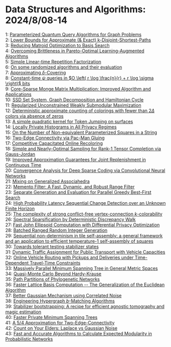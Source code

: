 # Data Structures and Algorithms: 2024/8/08-14  
1: [Parameterized Quantum Query Algorithms for Graph Problems](https://doi.org/10.48550/arXiv.2408.03864)  
2: [Lower Bounds for Approximate (& Exact) k-Disjoint-Shortest-Paths](https://doi.org/10.48550/arXiv.2408.03933)  
3: [Reducing Matroid Optimization to Basis Search](https://doi.org/10.48550/arXiv.2408.04118)  
4: [Overcoming Brittleness in Pareto-Optimal Learning-Augmented Algorithms](https://doi.org/10.48550/arXiv.2408.04122)  
5: [Simple Linear-time Repetition Factorization](https://doi.org/10.48550/arXiv.2408.04253)  
6: [On some randomized algorithms and their evaluation](https://doi.org/10.48550/arXiv.2408.04445)  
7: [Approximating $\delta$-Covering](https://doi.org/10.48550/arXiv.2408.04517)  
8: [Constant-time $\psi$ queries in $O \left( r \log \frac{n}{r} + r \log  \sigma \right)$ bits](https://doi.org/10.48550/arXiv.2408.04537)  
9: [Core-Sparse Monge Matrix Multiplication: Improved Algorithm and  Applications](https://doi.org/10.48550/arXiv.2408.04613)  
10: [SSD Set System, Graph Decomposition and Hamiltonian Cycle](https://doi.org/10.48550/arXiv.2408.04615)  
11: [Regularized Unconstrained Weakly Submodular Maximization](https://doi.org/10.48550/arXiv.2408.04620)  
12: [Deterministic approximate counting of colorings with fewer than  $2\Delta$ colors via absence of zeros](https://doi.org/10.48550/arXiv.2408.04727)  
13: [A simple quadratic kernel for Token Jumping on surfaces](https://doi.org/10.48550/arXiv.2408.04743)  
14: [Locally Private Histograms in All Privacy Regimes](https://doi.org/10.48550/arXiv.2408.04888)  
15: [On the Number of Non-equivalent Parameterized Squares in a String](https://doi.org/10.48550/arXiv.2408.04920)  
16: [Two-Edge Connectivity via Pac-Man Gluing](https://doi.org/10.48550/arXiv.2408.05282)  
17: [Competitive Capacitated Online Recoloring](https://doi.org/10.48550/arXiv.2408.05370)  
18: [Simple and Nearly-Optimal Sampling for Rank-1 Tensor Completion via  Gauss-Jordan](https://doi.org/10.48550/arXiv.2408.05431)  
19: [Improved Approximation Guarantees for Joint Replenishment in Continuous  Time](https://doi.org/10.48550/arXiv.2408.05443)  
20: [Convergence Analysis for Deep Sparse Coding via Convolutional Neural  Networks](https://doi.org/10.48550/arXiv.2408.05540)  
21: [Mixing on Generalized Associahedra](https://doi.org/10.48550/arXiv.2408.05611)  
22: [Memento Filter: A Fast, Dynamic, and Robust Range Filter](https://doi.org/10.48550/arXiv.2408.05625)  
23: [Separate Generation and Evaluation for Parallel Greedy Best-First Search](https://doi.org/10.48550/arXiv.2408.05682)  
24: [High Probability Latency Sequential Change Detection over an Unknown  Finite Horizon](https://doi.org/10.48550/arXiv.2408.05817)  
25: [The complexity of strong conflict-free vertex-connection  $k$-colorability](https://doi.org/10.48550/arXiv.2408.05865)  
26: [Spectral Sparsification by Deterministic Discrepancy Walk](https://doi.org/10.48550/arXiv.2408.06146)  
27: [Fast John Ellipsoid Computation with Differential Privacy Optimization](https://doi.org/10.48550/arXiv.2408.06395)  
28: [Batched Ranged Random Integer Generation](https://doi.org/10.48550/arXiv.2408.06213)  
29: [Sequential non-determinism in tile self-assembly: a general framework  and an application to efficient temperature-1 self-assembly of squares](https://doi.org/10.48550/arXiv.2408.06241)  
30: [Towards tolerant testing stabilizer states](https://doi.org/10.48550/arXiv.2408.06289)  
31: [Dynamic Traffic Assignment for Public Transport with Vehicle Capacities](https://doi.org/10.48550/arXiv.2408.06308)  
32: [Online Vehicle Routing with Pickups and Deliveries under Time-Dependent  Travel-Time Constraints](https://doi.org/10.48550/arXiv.2408.06324)  
33: [Massively Parallel Minimum Spanning Tree in General Metric Spaces](https://doi.org/10.48550/arXiv.2408.06455)  
34: [Quasi-Monte Carlo Beyond Hardy-Krause](https://doi.org/10.48550/arXiv.2408.06475)  
35: [Path Partitions of Phylogenetic Networks](https://doi.org/10.48550/arXiv.2408.06489)  
36: [Faster Lattice Basis Computation -- The Generalization of the Euclidean  Algorithm](https://doi.org/10.48550/arXiv.2408.06685)  
37: [Better Gaussian Mechanism using Correlated Noise](https://doi.org/10.48550/arXiv.2408.06853)  
38: [Engineering Hypergraph $b$-Matching Algorithms](https://doi.org/10.48550/arXiv.2408.06924)  
39: [Stabilizer bootstrapping: A recipe for efficient agnostic tomography and  magic estimation](https://doi.org/10.48550/arXiv.2408.06967)  
40: [Faster Private Minimum Spanning Trees](https://doi.org/10.48550/arXiv.2408.06997)  
41: [A $5/4$ Approximation for Two-Edge-Connectivity](https://doi.org/10.48550/arXiv.2408.07019)  
42: [Count on Your Elders: Laplace vs Gaussian Noise](https://doi.org/10.48550/arXiv.2408.07021)  
43: [Fast and Accurate Algorithms to Calculate Expected Modularity in  Probabilistic Networks](https://doi.org/10.48550/arXiv.2408.07161)  